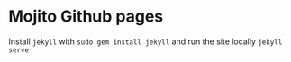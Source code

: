 Mojito Github pages 
====

Install `jekyll` with `sudo gem install jekyll` and run the site locally `jekyll serve`